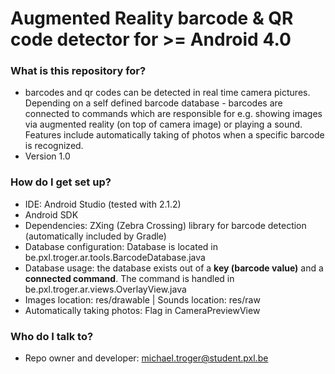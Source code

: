 # Augmented Reality barcode & QR code detector for >= Android 4.0 #

### What is this repository for? ###

* barcodes and qr codes can be detected in real time camera pictures. Depending on a self defined barcode database - barcodes are connected to commands which are responsible for e.g. showing images via augmented reality (on top of camera image) or playing a sound. Features include automatically taking of photos when a specific barcode is recognized.
* Version 1.0

### How do I get set up? ###

* IDE: Android Studio (tested with 2.1.2)
* Android SDK
* Dependencies: ZXing (Zebra Crossing) library for barcode detection (automatically included by Gradle)
* Database configuration: Database is located in be.pxl.troger.ar.tools.BarcodeDatabase.java
* Database usage: the database exists out of a **key (barcode value)** and a **connected command**. The command is handled in be.pxl.troger.ar.views.OverlayView.java
* Images location: res/drawable | Sounds location: res/raw
* Automatically taking photos: Flag in CameraPreviewView

### Who do I talk to? ###

* Repo owner and developer: michael.troger@student.pxl.be
